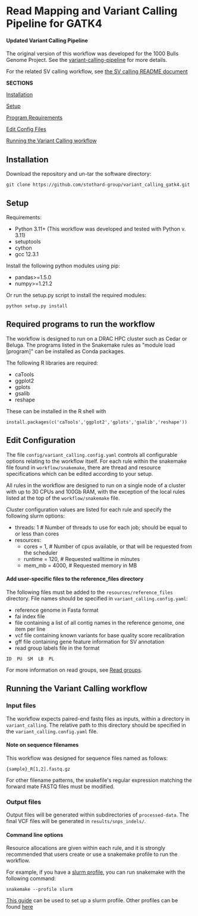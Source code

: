 # Read Mapping and Variant Calling Pipeline for GATK4

#### Updated Variant Calling Pipeline

The original version of this workflow was developed for the 1000 Bulls Genome Project. 
See the [variant-calling-pipeline](https://github.com/stothard-group/variant-calling-pipeline) 
for more details.

For the related SV calling workflow, see [the SV calling README document](SV_calling_README.md)

**SECTIONS**

[Installation](#installation)

[Setup](#setup)

[Program Requirements](#required-programs-to-run-the-workflow)

[Edit Config Files](#edit-configuration)

[Running the Variant Calling workflow](#running-the-variant-calling-workflow)


## Installation

Download the repository and un-tar the software directory:

```
git clone https://github.com/stothard-group/variant_calling_gatk4.git

```

## Setup

Requirements:
- Python 3.11+ (This workflow was developed and tested with Python v. 3.11)
- setuptools
- cython
- gcc 12.3.1

Install the following python modules using pip:
- pandas>=1.5.0
- numpy>=1.21.2

Or run the setup.py script to install the required modules:

`python setup.py install`


## Required programs to run the workflow

The workflow is designed to run on a DRAC HPC cluster such as Cedar or Beluga. 
The programs listed in the Snakemake rules as "module load [program]" can be 
installed as Conda packages. 

The following R libraries are required:

- caTools
- ggplot2
- gplots
- gsalib
- reshape

These can be installed in the R shell with 

`install.packages(c('caTools','ggplot2','gplots','gsalib','reshape'))`


## Edit Configuration

The file `config/variant_calling.config.yaml` controls all configurable options 
relating to the workflow itself. For each rule within the snakemake file found in 
`workflow/snakemake`, there are thread and resource specifications which can be 
edited according to your setup. 

All rules in the workflow are designed to run on a single node of a cluster 
with up to 30 CPUs 
and 100Gb RAM, with the exception of the local rules listed at the top of the 
`workflow/snakemake` file. 

Cluster configuration values are listed for each rule and specify the 
following slurm options:
- threads: 1 # Number of threads to use for each job; should be equal to or less than cores
- resources:
	- cores = 1,  # Number of cpus available, or that will be requested from the scheduler
	- runtime = 120,  # Requested walltime in minutes
	- mem_mb = 4000,  # Requested memory in MB

#### Add user-specific files to the reference_files directory

The following files must be added to the `resources/reference_files` directory.
File names should be specified in `variant_calling.config.yaml`:

- reference genome in Fasta format
- fai index file
- file containing a list of all contig names in the reference 
genome, one item per line
- vcf file containing known variants for base quality score recalibration
- gff file containing gene feature information for SV annotation
- read group labels file in the format 

```
ID	PU	SM	LB	PL
```
For more information on read groups, see [Read groups](https://gatk.broadinstitute.org/hc/en-us/articles/360035890671-Read-groups).

## Running the Variant Calling workflow

### Input files

The workflow expects paired-end fastq files as inputs, within a directory 
in `variant_calling`. The relative path to this directory should be specified 
in the `variant_calling.config.yaml` file.


#### Note on sequence filenames

This workflow was designed for sequence files named as follows:

`{sample}_R[1,2].fastq.gz`

For other filename patterns, the snakefile's regular expression matching the 
forward mate FASTQ files must be modified.

### Output files

Output files will be generated within subdirectories of `processed-data`. The final 
VCF files will be generated in `results/snps_indels/`.

#### Command line options

Resource allocations are given within each rule, and it is strongly 
recommended that users create or use a snakemake profile to run the workflow.

For example, if you have a [slurm profile](https://github.com/Snakemake-Profiles/slurm), 
you can run snakemake with the following command:
```
snakemake --profile slurm
```

[This guide](https://github.com/stothard-group/variant-calling-pipeline/blob/master/slurm_setup.md) 
can be used to set up a slurm profile. Other profiles can be found [here](https://github.com/snakemake-profiles/doc)
